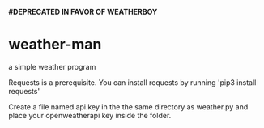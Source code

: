 **#DEPRECATED IN FAVOR OF WEATHERBOY**


# weather-man
 a simple weather program

Requests is a prerequisite. You can install requests by running 'pip3 install requests'

Create a file named api.key in the the same directory as weather.py and place your openweatherapi key inside the folder.
